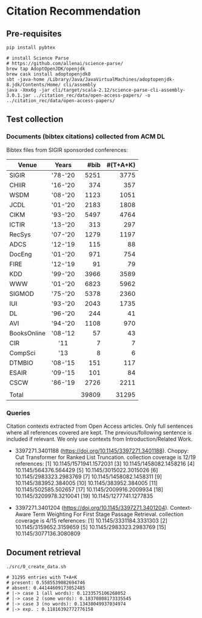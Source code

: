 # Citation Recommendation

## Pre-requisites

```
pip install pybtex

# install Science Parse
# https://github.com/allenai/science-parse/
brew tap AdoptOpenJDK/openjdk
brew cask install adoptopenjdk8
sbt -java-home /Library/Java/JavaVirtualMachines/adoptopenjdk-8.jdk/Contents/Home/ cli/assembly
java -Xmx6g -jar cli/target/scala-2.12/science-parse-cli-assembly-3.0.1.jar ../citation_rec/data/open-access-papers/ -o ../citation_rec/data/open-access-papers/
```

## Test collection

### Documents (bibtex citations) collected from ACM DL

Bibtex files from SIGIR sponsorded conferences:

| Venue        | Years   | #bib   | #(T+A+K) |
| ------------ |:-------:| ------:|---------:|
| SIGIR        | '78-'20 |   5251 |     3775 |
| CHIIR        | '16-'20 |    374 |      357 |
| WSDM         | '08-'20 |   1123 |     1051 |
| JCDL         | '01-'20 |   2183 |     1808 |
| CIKM         | '93-'20 |   5497 |     4764 |
| ICTIR        | '13-'20 |    313 |      297 |
| RecSys       | '07-'20 |   1279 |     1197 |
| ADCS         | '12-'19 |    115 |       88 |
| DocEng       | '01-'20 |    971 |      754 |
| FIRE         | '12-'19 |     91 |       79 |
| KDD          | '99-'20 |   3966 |     3589 |
| WWW          | '01-'20 |   6823 |     5962 |
| SIGMOD       | '75-'20 |   5378 |     2360 |
| IUI          | '93-'20 |   2043 |     1735 |
| DL           | '96-'20 |    244 |       41 |
| AVI          | '94-'20 |   1108 |      970 |
| BooksOnline  | '08-'12 |     57 |       43 |
| CIR          | '11     |      7 |        7 |
| CompSci      | '13     |      8 |        6 |
| DTMBIO       | '08-'15 |    151 |      117 |
| ESAIR        | '09-'15 |    101 |       84 |
| CSCW         | '86-'19 |   2726 |     2211 |
|              |         |        |          |
| Total        |         |  39809 |    31295 |

### Queries

Citation contexts extracted from Open Access articles. Only full sentences
where all references covered are kept. The previous/following sentence is
included if relevant. We only use contexts from Introduction/Related Work.

  - 3397271.3401188 (https://doi.org/10.1145/3397271.3401188).
    Choppy: Cut Transformer for Ranked List Truncation.
    collection coverage is 12/19 references:
    [1] 10.1145/1571941.1572031
    [3] 10.1145/1458082.1458216
    [4] 10.1145/564376.564429
    [5] 10.1145/3015022.3015026
    [6] 10.1145/2983323.2983769
    [7] 10.1145/1458082.1458311
    [9] 10.1145/383952.384005
    [10] 10.1145/383952.384005
    [11] 10.1145/502585.502657
    [17] 10.1145/2009916.2009934
    [18] 10.1145/3209978.3210041
    [19] 10.1145/1277741.1277835

  - 3397271.3401204 (https://doi.org/10.1145/3397271.3401204).
    Context-Aware Term Weighting For First Stage Passage Retrieval.
    collection coverage is 4/15 references:
    [1] 10.1145/3331184.3331303
    [2] 10.1145/3159652.3159659
    [5] 10.1145/2983323.2983769
    [15] 10.1145/3077136.3080809

## Document retrieval

```
./src/0_create_data.sh

# 31295 entries with T+A+K
# present: 0.5585539082694746
# absent: 0.44144609173052485
# |-> case 1 (all words): 0.1233575106268052
# |-> case 2 (some words): 0.18370808173335545
# |-> case 3 (no words): 0.13438049937034974
# |-> exp. : 0.11816392772776158
```


 
